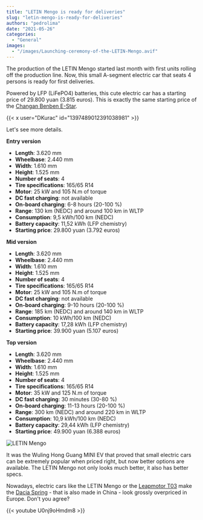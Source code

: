 ```yaml
---
title: "LETIN Mengo is ready for deliveries"
slug: "letin-mengo-is-ready-for-deliveries"
authors: "pedrolima"
date: "2021-05-26"
categories:
  - "General"
images:
  - "/images/Launching-ceremony-of-the-LETIN-Mengo.avif"
---
```


The production of the LETIN Mengo started last month with first units rolling off the production line. Now, this small A-segment electric car that seats 4 persons is ready for first deliveries.

Powered by LFP (LiFePO4) batteries, this cute electric car has a starting price of 29.800 yuan (3.815 euros). This is exactly the same starting price of the [Changan Benben E-Star](/2021/05/20/changan-benben-e-star-gets-new-low-cost-edition/).

{{< x user="DKurac" id="1397489012391038981" >}}

Let's see more details.

**Entry version**

- **Length**: 3.620 mm
- **Wheelbase**: 2.440 mm
- **Width**: 1.610 mm
- **Height**: 1.525 mm
- **Number of seats**: 4
- **Tire specifications**: 165/65 R14
- **Motor**: 25 kW and 105 N.m of torque
- **DC fast charging**: not available
- **On-board charging**: 6-8 hours (20-100 %)
- **Range**: 130 km (NEDC) and around 100 km in WLTP
- **Consumption**: 9,5 kWh/100 km (NEDC)
- **Battery capacity**: 11,52 kWh (LFP chemistry)
- **Starting price**: 29.800 yuan (3.792 euros)

**Mid version**

- **Length**: 3.620 mm
- **Wheelbase**: 2.440 mm
- **Width**: 1.610 mm
- **Height**: 1.525 mm
- **Number of seats**: 4
- **Tire specifications**: 165/65 R14
- **Motor**: 25 kW and 105 N.m of torque
- **DC fast charging**: not available
- **On-board charging**: 9-10 hours (20-100 %)
- **Range**: 185 km (NEDC) and around 140 km in WLTP
- **Consumption**: 10 kWh/100 km (NEDC)
- **Battery capacity**: 17,28 kWh (LFP chemistry)
- **Starting price**: 39.900 yuan (5.107 euros)

**Top version**

- **Length**: 3.620 mm
- **Wheelbase**: 2.440 mm
- **Width**: 1.610 mm
- **Height**: 1.525 mm
- **Number of seats**: 4
- **Tire specifications**: 165/65 R14
- **Motor**: 35 kW and 125 N.m of torque
- **DC fast charging**: 30 minutes (30-80 %)
- **On-board charging**: 11-13 hours (20-100 %)
- **Range**: 300 km (NEDC) and around 220 km in WLTP
- **Consumption**: 10,9 kWh/100 km (NEDC)
- **Battery capacity**: 29,44 kWh (LFP chemistry)
- **Starting price**: 49.900 yuan (6.388 euros)

![LETIN Mengo](images/LETIN-Mengo.avif)

It was the Wuling Hong Guang MINI EV that proved that small electric cars can be extremely popular when priced right, but now better options are available. The LETIN Mengo not only looks much better, it also has better specs.

Nowadays, electric cars like the LETIN Mengo or the [Leapmotor T03](/2021/05/14/leapmotor-t03-gets-cheaper-with-lfp-battery/) make the [Dacia Spring](/2021/03/11/dacia-spring-has-its-price-revealed-in-france/) - that is also made in China - look grossly overpriced in Europe. Don't you agree?

{{< youtube U0nj9oHmdm8 >}}
